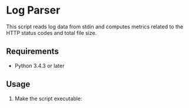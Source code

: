 # Log Parser

This script reads log data from stdin and computes metrics related to the HTTP status codes and total file size.

## Requirements
- Python 3.4.3 or later

## Usage
1. Make the script executable:
